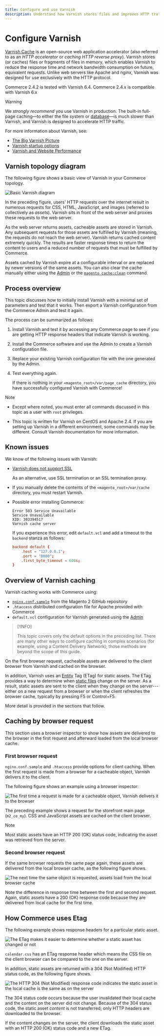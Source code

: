 ```yaml
---
title: Configure and use Varnish
description: Understand how Varnish stores files and improves HTTP traffic.
---
```


# Configure Varnish

[Varnish Cache][] is an open-source web application accelerator (also referred to as an _HTTP accelerator_ or _caching HTTP reverse proxy_). Varnish stores (or caches) files or fragments of files in memory, which enables Varnish to reduce the response time and network bandwidth consumption on future, equivalent requests. Unlike web servers like Apache and nginx, Varnish was designed for use exclusively with the HTTP protocol.

Commerce 2.4.2 is tested with Varnish 6.4.
Commerce 2.4.x is compatible with Varnish 6.x

>[!WARNING]
>
>We _strongly recommend_ you use Varnish in production. The built-in full-page caching—to either the file system or [database][]—is much slower than Varnish, and Varnish is designed to accelerate HTTP traffic.

For more information about Varnish, see:

- [The Big Varnish Picture][]
- [Varnish startup options][]
- [Varnish and Website Performance][]

## Varnish topology diagram

The following figure shows a basic view of Varnish in your Commerce topology.

![Basic Varnish diagram](../../assets/configuration/varnish-basic.png)

In the preceding figure, users' HTTP requests over the internet result in numerous requests for CSS, HTML, JavaScript, and images (referred to collectively as _assets_). Varnish sits in front of the web server and proxies these requests to the web server.

As the web server returns assets, cacheable assets are stored in Varnish. Any subsequent requests for those assets are fulfilled by Varnish (meaning, the requests do not reach the web server). Varnish returns cached content extremely quickly. The results are faster response times to return the content to users and a reduced number of requests that must be fulfilled by Commerce.

Assets cached by Varnish expire at a configurable interval or are replaced by newer versions of the same assets. You can also clear the cache manually either using the [Admin](https://glossary.magento.com/magento-admin) or the [`magento cache:clean`](../cli/manage-cache.md#clean-and-flush-cache-types) command.

## Process overview

This topic discusses how to initially install Varnish with a minimal set of parameters and test that it works. Then export a Varnish configuration from the Commerce Admin and test it again.

The process can be summarized as follows:

1. Install Varnish and test it by accessing any Commerce page to see if you are getting HTTP response headers that indicate Varnish is working.
1. Install the Commerce software and use the Admin to create a Varnish configuration file.
1. Replace your existing Varnish configuration file with the one generated by the Admin.
1. Test everything again.

   If there is nothing in your `<magento_root>/var/page_cache` directory, you have successfully configured Varnish with Commerce!

>[!NOTE]
>
>- Except where noted, you must enter all commands discussed in this topic as a user with `root` privileges.
>
>- This topic is written for Varnish on CentOS and Apache 2.4. If you are setting up Varnish in a different environment, some commands may be different. Consult Varnish documentation for more information.

## Known issues

We know of the following issues with Varnish:

- [Varnish does not support SSL][]

   As an alternative, use SSL termination or an SSL termination proxy.

- If you manually delete the contents of the `<magento_root>/var/cache` directory, you must restart Varnish.

- Possible error installing Commerce:

   ```terminal
   Error 503 Service Unavailable
   Service Unavailable
   XID: 303394517
   Varnish cache server
   ```

   If you experience this error, edit `default.vcl` and add a timeout to the `backend` stanza as follows:

   ```conf
   backend default {
       .host = "127.0.0.1";
       .port = "8080";
       .first_byte_timeout = 600s;
   }
   ```

## Overview of Varnish caching

Varnish caching works with Commerce using:

- [`nginx.conf.sample`](https://github.com/magento/magento2/blob/2.4/nginx.conf.sample) from the Magento 2 GitHub repository
- `.htaccess` distributed configuration file for Apache provided with Commerce
- `default.vcl` configuration for Varnish generated using the [Admin](../cache/config-varnish-magento.md)

>[!INFO]
>
>This topic covers only the default options in the preceding list. There are many other ways to configure caching in complex scenarios (for example, using a Content Delivery Network); those methods are beyond the scope of this guide.

On the first browser request, cacheable assets are delivered to the client browser from Varnish and cached on the browser.

In addition, Varnish uses an [Entity](https://glossary.magento.com/entity) Tag (ETag) for static assets. The ETag provides a way to determine when [static files](https://glossary.magento.com/static-files) change on the server. As a result, static assets are sent to the client when they change on the server---either on a new request from a browser or when the client refreshes the browser cache, typically by pressing F5 or Control+F5.

More detail is provided in the sections that follow.

## Caching by browser request

This section uses a browser inspector to show how assets are delivered to the browser in the first request and afterward loaded from the local browser cache.

### First browser request

`nginx.conf.sample` and `.htaccess` provide options for client caching. When the first request is made from a browser for a cacheable object, Varnish delivers it to the client.

The following figure shows an example using a browser inspector:

![The first time a request is made for a cacheable object, Varnish delivers it to the browser](../../assets/configuration/varnish-apache-first-visit.png)

The preceding example shows a request for the storefront main page (`m2_ce_my`). CSS and JavaScript assets are cached on the client browser.

>[!NOTE]
>
>Most static assets have an HTTP 200 (OK) status code, indicating the asset was retrieved from the server.

### Second browser request

If the same browser requests the same page again, these assets are delivered from the local browser cache, as the following figure shows.

![The next time the same object is requested, assets load from the local browser cache](../../assets/configuration/varnish-apache-second-visit.png)

Note the difference in response time between the first and second request. Again, static assets have a 200 (OK) response code because they are delivered from local cache for the first time.

## How Commerce uses Etag

The following example shows response headers for a particular static asset.

![The ETag makes it easier to determine whether a static asset has changed or not](../../assets/configuration/varnish-etag.png)

`calendar.css` has an ETag response header which means the CSS file on the client browser can be compared to the one on the server.

In addition, static assets are returned with a 304 (Not Modified) HTTP status code, as the following figure shows.

![The HTTP 304 (Not Modified) response code indicates the static asset in the local cache is the same as on the server](../../assets/configuration/varnish-304.png)

The 304 status code occurs because the user invalidated their local cache and the content on the server did not change. Because of the 304 status code, the static asset _content_ is not transferred; only HTTP headers are downloaded to the browser.

If the content changes on the server, the client downloads the static asset with an HTTP 200 (OK) status code and a new ETag.

<!-- Link Definitions -->

[database]: https://developer.adobe.com/commerce/php/development/cache/partial/database-caching/
[The Big Varnish Picture]: https://www.varnish-cache.org/docs/trunk/users-guide/intro.html
[Varnish Cache]: https://varnish-cache.org
[Varnish startup options]: https://www.varnish-cache.org/docs/trunk/reference/varnishd.html#ref-varnishd-options
[Varnish and Website Performance]: https://www.varnish-cache.org/docs/trunk/users-guide/performance.html#users-performance
[Varnish does not support SSL]: https://www.varnish-cache.org/docs/3.0/phk/ssl.html

